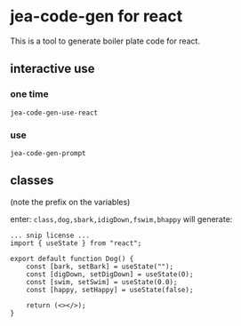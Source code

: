 # jea-code-gen for react

This is a tool to generate boiler plate code for react.

## interactive use
### one time
`jea-code-gen-use-react`

### use
`jea-code-gen-prompt`

## classes

(note the prefix on the variables)

enter: `class,dog,sbark,idigDown,fswim,bhappy` will generate:

```
... snip license ...
import { useState } from "react";

export default function Dog() {
    const [bark, setBark] = useState("");
    const [digDown, setDigDown] = useState(0);
    const [swim, setSwim] = useState(0.0);
    const [happy, setHappy] = useState(false);

    return (<></>);
}
```
